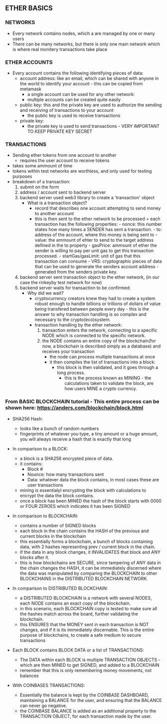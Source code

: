 ## ETHER BASICS

### NETWORKS

- Every network contains nodes, which a are managed by one or many users
- There can be many networks, but there is only one main network which is where real monitery transactions take place

### ETHER ACCOUNTS

- Every account contains the following identifying pieces of data:
	+ account address: like an email, which can be shared with anyone in the world to identify your account 	- this can be copied from metamask
		- a single account can be used for any other network:
		- multiple accounts can be created quite easily
	+ public key: this and the private key are used to authorize the sending and receiving of transactions to your account
		- the public key is used to receive transactions
	+ private key:
		- the private key is used to send transactions - VERY IMPORTANT TO KEEP PRIVATE KEY SECRET

### TRANSACTIONS

- Sending ether tokens from one account to another
	- requires the user account to receive tokens
- takes some ammount of time
- tokens within test networks are worthless, and only used for testing purposes
- breakdown of a transaction:
	1) submit on the form
	2) address / account sent to backend server
	3) backend server used web3 library to create a 'transaction' object
		+  What is a transaction object?
			+ record that describes one account attempting to send money to another account
			+ this is then sent to the ether network to be processed
				= each transaction has the following properties:
					- nonce: this number states how many times a SENDER has sent a transaction.
					- to: address of the account, where this money is being sent to
					- value: the ammount of ehter to send to the target address defined in the to property
					- gasPrice: ammount of ether the sender is willing to pay per unit gas to get this transaction processed.
					- startGas/gasLimit: unit of gas that this transaction can consume
					- VRS: cryptographic pieces of data that can be used to generate the senders account address - generated from the senders private key.
	4) backend server sent transaction object to the ether network, (in our case the rinkeyby test network for now) 
	5) backend server waits for transaction to be confirmed:
		+ Why did we wait?
			- cryptocurrency creators knew they had to create a system robust enough to handle billions or trillions of dollars of value being transfered between people every day - this is the answer to why transaction handling is so complex and necessary to the crypto(eco)system.
			- transaction handling by the ether network:
				1) transaction enters the network, connecting to a specific NODE which is connected to the specific network.
				2) the NODE contains an entire copy of the blockchain(for now, a blockchain is described simply as a database) and receives your transaction
					- the node can process multiple transactions at once
					- it then compiles the list of transactions into a block:
						- this block is then validated, and it goes through a long process.
							- this is the process known as MINING - the calculations taken to validate the block, are how users MINE a crypto currency. 

### From BASIC BLOCKCHAIN tutorial - This entire process can be shown here: https://anders.com/blockchain/block.html

- SHA256 Hash:
	- looks like a bunch of random numbers
	- fingerprints of whatever you type, a tiny amount or a huge amount, you will always receive a hash that is exactly that long

- In comparison to a BLOCK:
	- a block is a SHA256 encrypted piece of data.
	- it contains:
		- Block #
		- Nounce: how many transactions sent 
		- Data: whatever data the block contains, in most cases these are user transactions
	- mining is essentialyl encrypting the block with calculations to encrypt the data the block contains.
	- once a block has been MINED the hash of the block starts with 0000 or FOUR ZEROES which indicates it has been SIGNED

- In comparison to BLOCKCHAIN:
	- contains a number of SIGNED blocks
	- each block in the chain contains the HASH of the previous and current blocks in the blockchain
	- this essentially forms a blockchain, a bunch of blocks containing data, with 2 hashes representing prev / current block in the chain.
	- if the data in any block changes, it INVALIDATES that block and ANY blocks after it.
	- this is how blockchains are SECURE, since tampering of ANY data in the chain changes the HASH, it can be immediately discerned where the data was manipulated by comparing the BLOCKCHAIN to other BLOCKCHAINS in the DISTRIBUTED BLOCKCHAIN NETWORK.

- In comparison to DISTRIBUTED BLOCKCHAIN:
	-  a DISTRIBUTED BLOCKCHAIN is a network with several NODES, each NODE contains an exact copy of the blockchain.
	- in this scenario, each BLOCKCHAIN copy is tested to make sure all the hashes match across the board, further validating the blockchain.
	- this ENSURES that the MONEY sent in each transaction is NOT changes, and if it is its immediately discernable. This is the entire purpose of blockchains, to create a safe medium to secure transactions

- Each BLOCK contains BLOCK DATA or a list of TRANSACTIONS:
	- The DATA within each BLOCK is multiple TRANSACTION OBJECTS - which are then MINED to get SIGNED, and added to a BLOCKCHAIN
	- remember that this is only remembering money movements, not balances

- With COINBASES TRANSACTIONS:
	- Essentially the balance is kept by the COINBASE DASHBOARD, maintaining a BALANCE for the user, and ensuring that the BALANCE can never go negative.
	- the COINBASE BALANCE is added as an additional property to the TRANSACTION OBJECT, for each transaction made by the user.